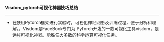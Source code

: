 **Visdom_pytorch可视化神器技巧总结**
***
- 在使用Pytorch框架进行实验时，可视化神经网络及训练过程，便于分析和理解。。Visdom是FaceBook专门为
  PyTorch开发的一款可视化工具visdom，是远程可视化神器。能胜任大多数的科学运算可视化任务。